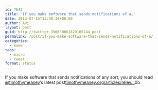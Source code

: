 ```yaml
---
id: 7642
title: 'If you make software that sends notifications of a…'
date: 2013-07-15T13:40:34+00:00
author: Avi
layout: post
guid: http://twitter-356830661820166144-post
permalink: /post/if-you-make-software-that-sends-notifications-of-a/
categories:
  - none
tags:
  - micro
  - tweet
format: status
---
```

If you make software that sends notifications of any sort, you should read [@timothymeaney](http://twitter.com/timothymeaney)’s latest post[timothymeaney.org/articles/relev…](http://timothymeaney.org/articles/relevancy-engine)0b